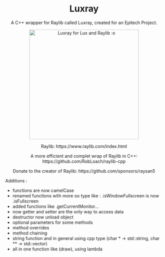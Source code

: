 <h1 align="center">Luxray</h1>
<p align="center">
  A C++ wrapper for Raylib called Luxray, created for an Epitech Project.
</p>

<p align="center">
  <img src="https://i.pinimg.com/originals/6d/db/41/6ddb4145a7a1bc3ff3cd5c6bf7ee9097.jpg" width="350" title="Luxray for Lux and Raylib :o">
</p>

<p align="center">
  Raylib: https://www.raylib.com/index.html
</p>

<p align="center">
  A more efficient and complet wrap of Raylib in C++: https://github.com/RobLoach/raylib-cpp
</p>

<p align="center">
  Donate to the creator of Raylib: https://github.com/sponsors/raysan5
</p>

Additions :

- functions are now camelCase
- renamed functions with more oo type like : .isWindowFullscreen is now .isFullscreen
- added functions like .getCurrentMonitor...
- now getter and setter are the only way to access data
- destructor now unload object
- optional parameters for some methods
- method overrides
- method chaining
- string function and in general using cpp type (char * -> std::string, char ** -> std::vector)
- all in one function like (draw), using lambda
